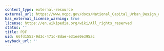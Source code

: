```yaml
---
content_type: external-resource
external_url: https://www.ncpc.gov/docs/National_Capital_Urban_Design_and_Security_Plan.pdf
has_external_license_warning: true
license: https://en.wikipedia.org/wiki/All_rights_reserved
status: ''
title: PDF
uid: 66fd1552-9d3c-471c-8dae-e31ee0e395ac
wayback_url: ''
---
```

